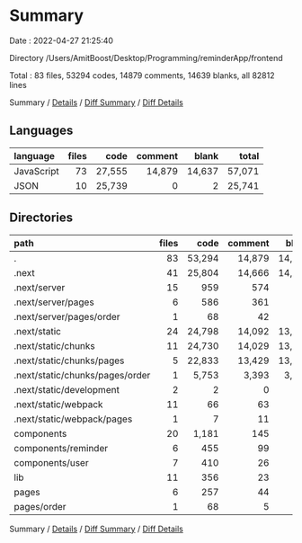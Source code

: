 # Summary

Date : 2022-04-27 21:25:40

Directory /Users/AmitBoost/Desktop/Programming/reminderApp/frontend

Total : 83 files,  53294 codes, 14879 comments, 14639 blanks, all 82812 lines

Summary / [Details](details.md) / [Diff Summary](diff.md) / [Diff Details](diff-details.md)

## Languages
| language | files | code | comment | blank | total |
| :--- | ---: | ---: | ---: | ---: | ---: |
| JavaScript | 73 | 27,555 | 14,879 | 14,637 | 57,071 |
| JSON | 10 | 25,739 | 0 | 2 | 25,741 |

## Directories
| path | files | code | comment | blank | total |
| :--- | ---: | ---: | ---: | ---: | ---: |
| . | 83 | 53,294 | 14,879 | 14,639 | 82,812 |
| .next | 41 | 25,804 | 14,666 | 14,446 | 54,916 |
| .next/server | 15 | 959 | 574 | 454 | 1,987 |
| .next/server/pages | 6 | 586 | 361 | 324 | 1,271 |
| .next/server/pages/order | 1 | 68 | 42 | 36 | 146 |
| .next/static | 24 | 24,798 | 14,092 | 13,992 | 52,882 |
| .next/static/chunks | 11 | 24,730 | 14,029 | 13,988 | 52,747 |
| .next/static/chunks/pages | 5 | 22,833 | 13,429 | 13,563 | 49,825 |
| .next/static/chunks/pages/order | 1 | 5,753 | 3,393 | 3,428 | 12,574 |
| .next/static/development | 2 | 2 | 0 | 0 | 2 |
| .next/static/webpack | 11 | 66 | 63 | 4 | 133 |
| .next/static/webpack/pages | 1 | 7 | 11 | 4 | 22 |
| components | 20 | 1,181 | 145 | 111 | 1,437 |
| components/reminder | 6 | 455 | 99 | 42 | 596 |
| components/user | 7 | 410 | 26 | 38 | 474 |
| lib | 11 | 356 | 23 | 49 | 428 |
| pages | 6 | 257 | 44 | 24 | 325 |
| pages/order | 1 | 68 | 5 | 4 | 77 |

Summary / [Details](details.md) / [Diff Summary](diff.md) / [Diff Details](diff-details.md)